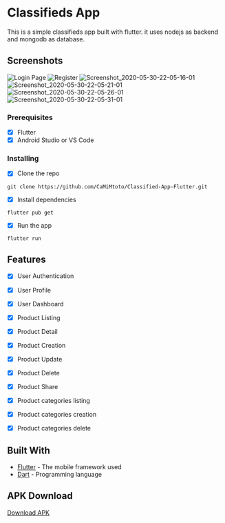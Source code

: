 # Classifieds App

This is a simple classifieds app built with  flutter. it uses nodejs as backend and mongodb as database.

## Screenshots

![Login Page](https://flic.kr/p/2oiPACs)
![Register](https://user-images.githubusercontent.com/26361028/83338811-5bf3e080-a2c5-11ea-9b1a-9b2b5b2b5b1f.png)
![Screenshot_2020-05-30-22-05-16-01](https://user-images.githubusercontent.com/26361028/83338812-5bf3e080-a2c5-11ea-9b1a-9b2b5b2b5b1f.png)
![Screenshot_2020-05-30-22-05-21-01](https://user-images.githubusercontent.com/26361028/83338813-5c8c7700-a2c5-11ea-9b1a-9b2b5b2b5b1f.png)
![Screenshot_2020-05-30-22-05-26-01](https://user-images.githubusercontent.com/26361028/83338814-5c8c7700-a2c5-11ea-9b1a-9b2b5b2b5b1f.png)
![Screenshot_2020-05-30-22-05-31-01](https://user-images.githubusercontent.com/26361028/83338815-5d250d80-a2c5-11ea-9b1a-9b2b5b2b5b1f.png)



### Prerequisites

- [x] Flutter
- [x] Android Studio or VS Code

### Installing

- [x] Clone the repo 

```
git clone https://github.com/CaMiMtoto/Classified-App-Flutter.git
```

- [x] Install dependencies

```
flutter pub get
```

- [x] Run the app

```
flutter run
```

## Features

- [x] User Authentication
- [x] User Profile
- [x] User Dashboard
- [x] Product Listing
- [x] Product Detail
- [x] Product Creation
- [x] Product Update
- [x] Product Delete
- [x] Product Share
- [x] Product categories listing
- [x] Product categories creation
- [x] Product categories delete


## Built With

* [Flutter](https://flutter.dev/) - The mobile framework used
* [Dart](https://dart.dev/) - Programming language


## APK Download

[Download APK ](https://drive.google.com/file/d/1d6dul8qdzrM4XBAoLvpc8r99BBlApr48/view?usp=sharing) 




